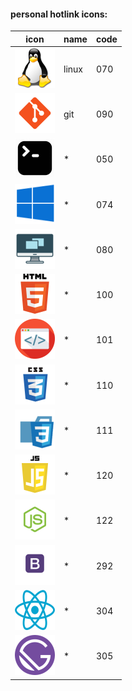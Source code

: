 
#### personal hotlink icons:
| icon | name | code |
| --- | --- | --- |
| ![icon](./readme-resources/illustrative-icons/ico-070-64px.png?raw=true ) | linux     | 070 |
| ![icon](./readme-resources/illustrative-icons/ico-090-64px.png?raw=true ) | git     | 090 |
| ![icon](./readme-resources/illustrative-icons/ico-050-64px.png?raw=true ) | *     | 050 |
| ![icon](./readme-resources/illustrative-icons/ico-074-64px.png?raw=true ) | *     | 074 |
| ![icon](./readme-resources/illustrative-icons/ico-080-64px.png?raw=true ) | *     | 080 |
| ![icon](./readme-resources/illustrative-icons/ico-100-64px.png?raw=true ) | *     | 100 |
| ![icon](./readme-resources/illustrative-icons/ico-101-64px.png?raw=true ) | *     | 101 |
| ![icon](./readme-resources/illustrative-icons/ico-110-64px.png?raw=true ) | *     | 110 |
| ![icon](./readme-resources/illustrative-icons/ico-111-64px.png?raw=true ) | *     | 111 |
| ![icon](./readme-resources/illustrative-icons/ico-120-64px.png?raw=true ) | *     | 120 |
| ![icon](./readme-resources/illustrative-icons/ico-122-64px.png?raw=true ) | *     | 122 |
| ![icon](./readme-resources/illustrative-icons/ico-292-64px.png?raw=true ) | *     | 292 |
| ![icon](./readme-resources/illustrative-icons/ico-304-64px.png?raw=true ) | *     | 304 |
| ![icon](./readme-resources/illustrative-icons/ico-305-64px.png?raw=true ) | *     | 305 |
<!-- 
hotlink: https://raw.githubusercontent.com/Andr7st/index/main/readme-resources/illustrative-icons/ico-{code}-64px.png
-->
